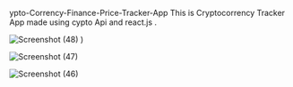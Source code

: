  ypto-Corrency-Finance-Price-Tracker-App
This  is Cryptocorrency Tracker App made using cypto Api and  react.js .




![Screenshot (48)](https://user-images.githubusercontent.com/79249131/138604895-fec96f11-fb54-41f4-ab95-b346e5804f69.png)
)

![Screenshot (47)](https://user-images.githubusercontent.com/79249131/138604889-295c8b1b-191e-45fa-a865-1c102451d041.png)


![Screenshot (46)](https://user-images.githubusercontent.com/79249131/138604904-a338c3b4-0206-40eb-b0ee-d753008b6944.png)
